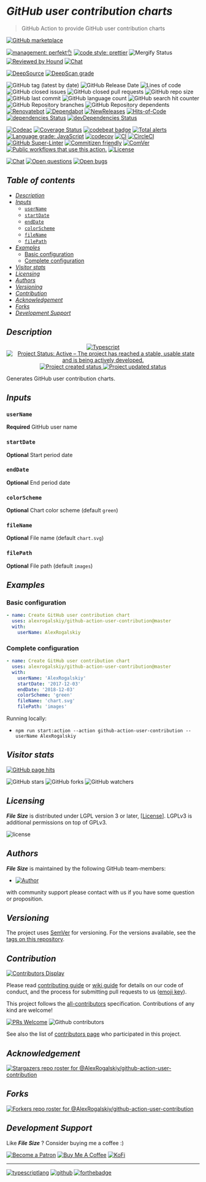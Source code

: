 # *GitHub user contribution charts*

> GitHub Action to provide GitHub user contribution charts

[![GitHub marketplace](https://img.shields.io/badge/marketplacegithub-styled--user--contribution-blue?logo=github)](https://github.com/marketplace/actions/styled-user-contribution)

[![management: perfekt👌](https://img.shields.io/badge/management-perfekt👌-red.svg)](https://github.com/lekterable/perfekt)
[![code style: prettier](https://img.shields.io/badge/code_style-prettier-ff69b4.svg)](https://github.com/prettier/prettier)
![Mergify Status](https://img.shields.io/endpoint.svg?url=https://gh.mergify.io/badges/AlexRogalskiy/github-action-user-contribution)
[![Reviewed by Hound](https://img.shields.io/badge/Reviewed_by-Hound-8E64B0.svg)](https://houndci.com)
[![Chat](https://img.shields.io/badge/chat-discussions-success.svg)](https://github.com/AlexRogalskiy/github-action-user-contribution/discussions)

[![DeepSource](https://deepsource.io/gh/AlexRogalskiy/github-action-user-contribution.svg/?label=active+issues\&show_trend=true)](https://deepsource.io/gh/AlexRogalskiy/github-action-user-contribution/?ref=repository-badge)
[![DeepScan grade](https://deepscan.io/api/teams/11946/projects/17041/branches/375447/badge/grade.svg)](https://deepscan.io/dashboard#view=project\&tid=11946\&pid=17041\&bid=375447)

![GitHub tag (latest by date)](https://img.shields.io/github/v/tag/AlexRogalskiy/github-action-user-contribution)
![GitHub Release Date](https://img.shields.io/github/release-date/AlexRogalskiy/github-action-user-contribution)
![Lines of code](https://tokei.rs/b1/github/AlexRogalskiy/github-action-user-contribution?category=lines)
![GitHub closed issues](https://img.shields.io/github/issues-closed/AlexRogalskiy/github-action-user-contribution)
![GitHub closed pull requests](https://img.shields.io/github/issues-pr-closed/AlexRogalskiy/github-action-user-contribution)
![GitHub repo size](https://img.shields.io/github/repo-size/AlexRogalskiy/github-action-user-contribution)
![GitHub last commit](https://img.shields.io/github/last-commit/AlexRogalskiy/github-action-user-contribution)
![GitHub language count](https://img.shields.io/github/languages/count/AlexRogalskiy/github-action-user-contribution)
![GitHub search hit counter](https://img.shields.io/github/search/AlexRogalskiy/github-action-user-contribution/goto)
![GitHub Repository branches](https://badgen.net/github/branches/AlexRogalskiy/github-action-user-contribution)
![GitHub Repository dependents](https://badgen.net/github/dependents-repo/AlexRogalskiy/github-action-user-contribution)
[![Renovatebot](https://badgen.net/badge/renovate/enabled/green?cache=300)](https://renovatebot.com/)
[![Dependabot](https://img.shields.io/badge/dependabot-enabled-1f8ceb.svg?style=flat-square)](https://dependabot.com/)
[![NewReleases](https://newreleases.io/badge.svg)](https://newreleases.io/github/AlexRogalskiy/github-action-user-contribution)
[![Hits-of-Code](https://hitsofcode.com/github/alexrogalskiy/github-action-user-contribution?branch=master)](https://hitsofcode.com/github/alexrogalskiy/github-action-user-contribution?branch=master/view?branch=master)
[![dependencies Status](https://status.david-dm.org/gh/AlexRogalskiy/github-action-user-contribution.svg)](https://david-dm.org/AlexRogalskiy/github-action-user-contribution)
[![devDependencies Status](https://status.david-dm.org/gh/AlexRogalskiy/github-action-user-contribution.svg)](https://david-dm.org/AlexRogalskiy/github-action-user-contribution?type=dev)

[![Codeac](https://static.codeac.io/badges/2-364233123.svg "Codeac")](https://app.codeac.io/github/AlexRogalskiy/github-action-user-contribution)
[![Coverage Status](https://coveralls.io/repos/github/AlexRogalskiy/github-action-user-contribution/badge.svg?branch=master)](https://coveralls.io/github/AlexRogalskiy/github-action-user-contribution?branch=master)
[![codebeat badge](https://codebeat.co/badges/43096f7e-887a-436c-b372-dd6667f1ae8c)](https://codebeat.co/projects/github-com-alexrogalskiy-github-action-user-contribution-master)
[![Total alerts](https://img.shields.io/lgtm/alerts/g/AlexRogalskiy/github-action-user-contribution.svg?logo=lgtm\&logoWidth=18)](https://lgtm.com/projects/g/AlexRogalskiy/github-action-user-contribution/alerts/)
[![Language grade: JavaScript](https://img.shields.io/lgtm/grade/javascript/g/AlexRogalskiy/github-action-user-contribution.svg?logo=lgtm\&logoWidth=18)](https://lgtm.com/projects/g/AlexRogalskiy/github-action-user-contribution/context:javascript)
[![codecov](https://codecov.io/gh/AlexRogalskiy/github-action-user-contribution/branch/master/graph/badge.svg?token=sN03T2VTfV)](https://codecov.io/gh/AlexRogalskiy/github-action-user-contribution)
[![CI](https://github.com/AlexRogalskiy/github-action-user-contribution/workflows/CI/badge.svg)](https://github.com/AlexRogalskiy/github-action-user-contribution/actions/workflows/build.yml)
[![CircleCI](https://circleci.com/gh/AlexRogalskiy/github-action-user-contribution.svg?style=shield)](https://circleci.com/gh/AlexRogalskiy/github-action-user-contribution)
[![GitHub Super-Linter](https://github.com/AlexRogalskiy/github-action-user-contribution/workflows/Lint%20Code%20Base/badge.svg)](https://github.com/marketplace/actions/super-linter)
[![Commitizen friendly](https://img.shields.io/badge/commitizen-friendly-brightgreen.svg)](http://commitizen.github.io/cz-cli/)
[![ComVer](https://img.shields.io/badge/ComVer-compliant-brightgreen.svg)][repo]
[![Public workflows that use this action.][total_usages]][search_results]
[![License][license_id]][license_content]

[![Chat](https://img.shields.io/badge/chat-discussions-success.svg)](https://github.com/AlexRogalskiy/github-action-user-contribution/discussions)
[![Open questions](https://img.shields.io/badge/Open-questions-blue.svg?style=flat-curved)](https://github.com/AlexRogalskiy/github-action-user-contribution/labels/question)
[![Open bugs](https://img.shields.io/badge/Open-bugs-red.svg?style=flat-curved)](https://github.com/AlexRogalskiy/github-action-user-contribution/labels/bug)

## *Table of contents*

- [*Description*](#description)
- [*Inputs*](#inputs)
  - [`userName`](#username)
  - [`startDate`](#startdate)
  - [`endDate`](#enddate)
  - [`colorScheme`](#colorscheme)
  - [`fileName`](#filename)
  - [`filePath`](#filepath)
- [*Examples*](#examples)
  - [Basic configuration](#basic-configuration)
  - [Complete configuration](#complete-configuration)
- [*Visitor stats*](#visitor-stats)
- [*Licensing*](#licensing)
- [*Authors*](#authors)
- [*Versioning*](#versioning)
- [*Contribution*](#contribution)
- [*Acknowledgement*](#acknowledgement)
- [*Forks*](#forks)
- [*Development Support*](#development-support)

## *Description*

<p align="center" style="text-align:center;">
    <a href="https://www.typescriptlang.org/">
        <img src="https://img.shields.io/badge/typescript%20-%23323330.svg?&logo=typescript&logoColor=%23F7DF1E" alt="Typescript" />
    </a>
    <a href="https://www.repostatus.org/#active">
        <img src="https://img.shields.io/badge/Project%20Status-Active-brightgreen" alt="Project Status: Active – The project has reached a stable, usable state and is being actively developed." />
    </a>
    <a href="https://badges.pufler.dev">
        <img src="https://badges.pufler.dev/created/AlexRogalskiy/github-action-user-contribution" alt="Project created status" />
    </a>
    <a href="https://badges.pufler.dev">
        <img src="https://badges.pufler.dev/updated/AlexRogalskiy/github-action-user-contribution" alt="Project updated status" />
    </a>
</p>

Generates GitHub user contribution charts.

## *Inputs*

### `userName`

**Required** GitHub user name

### `startDate`

**Optional** Start period date

### `endDate`

**Optional** End period date

### `colorScheme`

**Optional** Chart color scheme (default `green`)

### `fileName`

**Optional** File name (default `chart.svg`)

### `filePath`

**Optional** File path (default `images`)

## *Examples*

### Basic configuration

```yml
- name: Create GitHub user contribution chart
  uses: alexrogalskiy/github-action-user-contribution@master
  with:
    userName: AlexRogalskiy
```

### Complete configuration

```yml
- name: Create GitHub user contribution chart
  uses: alexrogalskiy/github-action-user-contribution@master
  with:
    userName: 'AlexRogalskiy'
    startDate: '2017-12-03'
    endDate: '2018-12-03'
    colorScheme: 'green'
    fileName: 'chart.svg'
    filePath: 'images'
```

Running locally:

- `npm run start:action --action github-action-user-contribution --userName AlexRogalskiy`

## *Visitor stats*

[![GitHub page hits](https://hits.seeyoufarm.com/api/count/incr/badge.svg?url=https%3A%2F%2Fgithub.com%2FAlexRogalskiy%2Fgithub-action-user-contribution\&count_bg=%2379C83D\&title_bg=%23555555\&icon=\&icon_color=%23E7E7E7\&title=hits\&edge_flat=true)](https://hits.seeyoufarm.com)

![GitHub stars](https://img.shields.io/github/stars/AlexRogalskiy/github-action-user-contribution?style=social)
![GitHub forks](https://img.shields.io/github/forks/AlexRogalskiy/github-action-user-contribution?style=social)
![GitHub watchers](https://img.shields.io/github/watchers/AlexRogalskiy/github-action-user-contribution?style=social)

## *Licensing*

***File Size*** is distributed under LGPL version 3 or later,
\[[License](https://github.com/AlexRogalskiy/github-action-user-contribution/blob/master/LICENSE)]. LGPLv3 is additional
permissions on top of GPLv3.

![license](https://user-images.githubusercontent.com/19885116/48661948-6cf97e80-ea7a-11e8-97e7-b45332a13e49.png)

## *Authors*

***File Size*** is maintained by the following GitHub team-members:

- [![Author](https://img.shields.io/badge/author-AlexRogalskiy-FB8F0A)](https://github.com/AlexRogalskiy)

with community support please contact with us if you have some question or proposition.

## *Versioning*

The project uses [SemVer](http://semver.org/) for versioning. For the versions available, see the [tags on
this repository][tags].

## *Contribution*

[![Contributors Display](https://badges.pufler.dev/contributors/AlexRogalskiy/github-action-user-contribution?size=50\&padding=5\&bots=true)](https://badges.pufler.dev)

Please read
[contributing guide](https://github.com/AlexRogalskiy/github-action-user-contribution/blob/master/.github/CONTRIBUTING.md) or [wiki guide][wiki]
for details on our code of conduct, and the process for submitting pull requests to us
([emoji key](https://allcontributors.org/docs/en/emoji-key)).

This project follows the [all-contributors](https://github.com/all-contributors/all-contributors)
specification. Contributions of any kind are welcome!

[![PRs Welcome](https://img.shields.io/badge/PRs-welcome-brightgreen.svg?style=flat-square)](http://makeapullrequest.com)
![Github contributors](https://img.shields.io/github/all-contributors/AlexRogalskiy/github-action-user-contribution)

See also the list of [contributors page][contributors] who participated in this project.

## *Acknowledgement*

[![Stargazers repo roster for @AlexRogalskiy/github-action-user-contribution](https://reporoster.com/stars/AlexRogalskiy/github-action-user-contribution)][stars]

## *Forks*

[![Forkers repo roster for @AlexRogalskiy/github-action-user-contribution](https://reporoster.com/forks/AlexRogalskiy/github-action-user-contribution)][forkers]

## *Development Support*

Like ***File Size*** ? Consider buying me a coffee :)

[![Become a Patron](https://img.shields.io/badge/Become_Patron-Support_me_on_Patreon-blue.svg?style=flat-square\&logo=patreon\&color=e64413)](https://www.patreon.com/alexrogalskiy)
[![Buy Me A Coffee](https://img.shields.io/badge/Donate-Buy%20me%20a%20coffee-yellow.svg?logo=buy%20me%20a%20coffee)](https://www.buymeacoffee.com/AlexRogalskiy)
[![KoFi](https://img.shields.io/badge/Donate-Buy%20me%20a%20coffee-yellow.svg?logo=ko-fi)](https://ko-fi.com/alexrogalskiy)

***

[![typescriptlang](https://img.shields.io/badge/made%20with-%20typescript-C1282D.svg?logo=typescript\&style=for-the-badge)](https://www.typescriptlang.org/)
[![github](https://img.shields.io/badge/powered%20by-%20github-7116FB.svg?logo=github\&style=for-the-badge)](https://github.com/)
[![forthebadge](https://img.shields.io/badge/build%20with-%20%E2%9D%A4-B6FF9B.svg?logo=heart\&style=for-the-badge)](https://forthebadge.com/)

<!--
[issues]: https://github.com/AlexRogalskiy/github-action-user-contribution/issues

[pulls]: https://github.com/AlexRogalskiy/github-action-user-contribution/pulls
-->

[repo]: https://github.com/AlexRogalskiy/github-action-user-contribution

[tags]: https://github.com/AlexRogalskiy/github-action-user-contribution/tags

[wiki]: https://github.com/AlexRogalskiy/github-action-user-contribution/wiki

[stars]: https://github.com/AlexRogalskiy/github-action-user-contribution/stargazers

[forkers]: https://github.com/AlexRogalskiy/github-action-user-contribution/network/members

[contributors]: https://github.com/AlexRogalskiy/github-action-user-contribution/graphs/contributors

[license_id]: https://img.shields.io/github/license/AlexRogalskiy/github-action-user-contribution

[license_content]: https://github.com/AlexRogalskiy/github-action-user-contribution/blob/master/LICENSE

[total_usages]: https://img.shields.io/endpoint?url=https%3A%2F%2Fapi-git-master.endbug.vercel.app%2Fapi%2Fgithub-actions%2Fused-by%3Faction%3DAlexRogalskiy%2Fgithub-action-user-contribution%26badge%3Dtrue

[search_results]: https://github.com/search?o=desc&q=AlexRogalskiy/github-action-user-contribution+path%3A.github%2Fworkflows+language%3AYAML&s=&type=Code
